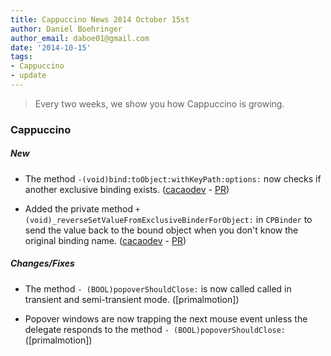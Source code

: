 ```yaml
---
title: Cappuccino News 2014 October 15st
author: Daniel Boehringer
author_email: daboe01@gmail.com
date: '2014-10-15'
tags:
- Cappuccino
- update
---
```


> Every two weeks, we show you how Cappuccino is growing.

### Cappuccino

##### New

- The method `-(void)bind:toObject:withKeyPath:options:` now checks if another exclusive binding exists. ([cacaodev](https://github.com/cacaodev) - [PR](https://github.com/cappuccino/cappuccino/pull/2207))

- Added the private method `+(void)_reverseSetValueFromExclusiveBinderForObject:` in `CPBinder` to send the value back to the bound object when you don't know the original binding name. ([cacaodev](https://github.com/cacaodev) - [PR](https://github.com/cappuccino/cappuccino/pull/2207))

##### Changes/Fixes

- The method `- (BOOL)popoverShouldClose:` is now called called in transient and semi-transient mode. ([primalmotion])

- Popover windows are now trapping the next mouse event unless the delegate responds to the method `- (BOOL)popoverShouldClose:` ([primalmotion])
